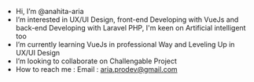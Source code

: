 -  Hi, I’m @anahita-aria
-   I’m interested in UX/UI Design, front-end Developing with VueJs and back-end Developing with Laravel PHP, I'm keen on Artificial intelligent too
-  I’m currently learning VueJs in professional Way and Leveling Up in UX/UI Design
-  I’m looking to collaborate on Challengable Project 
-  How to reach me : Email : aria.prodev@gmail.com

<!---
anahita-aria/anahita-aria is a ✨ special ✨ repository because its `README.md` (this file) appears on your GitHub profile.
You can click the Preview link to take a look at your changes.
--->
